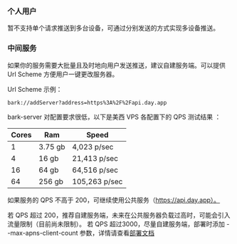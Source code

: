 
### 个人用户
暂不支持单个请求推送到多台设备，可通过分别发送的方式实现多设备推送。

### 中间服务
如果你的服务需要大批量且及时地向用户发送推送，建议自建服务端。可以提供 Url Scheme 方便用户一键更改服务器。

Url Scheme 示例：
```
bark://addServer?address=https%3A%2F%2Fapi.day.app
```
bark-server 对配置要求很低，以下是美西 VPS 各配置下的 QPS 测试结果 ：

| Cores | Ram | Speed |
| ----- | ----------- |----------- |
| 1 | 3.75 gb |4,023 p/sec |
| 4 | 16 gb |21,413 p/sec |
| 16 | 64 gb |64,516 p/sec |
| 64 | 256 gb |105,263 p/sec |

如果服务的 QPS 不高于 200，可继续使用公共服务（https://api.day.app）。

若 QPS 超过 200，推荐自建服务端，未来在公共服务器负载过高时，可能会引入流量限制（目前尚未限制）。
若 QPS 超过3000，尽量自建服务端，部署时添加 --max-apns-client-count 参数，详情请查看[部署文档](/deploy)